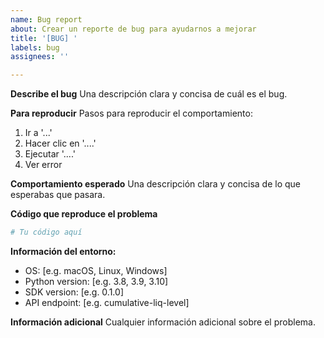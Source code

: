 ```yaml
---
name: Bug report
about: Crear un reporte de bug para ayudarnos a mejorar
title: '[BUG] '
labels: bug
assignees: ''

---
```


**Describe el bug**
Una descripción clara y concisa de cuál es el bug.

**Para reproducir**
Pasos para reproducir el comportamiento:
1. Ir a '...'
2. Hacer clic en '....'
3. Ejecutar '....'
4. Ver error

**Comportamiento esperado**
Una descripción clara y concisa de lo que esperabas que pasara.

**Código que reproduce el problema**
```python
# Tu código aquí
```

**Información del entorno:**
 - OS: [e.g. macOS, Linux, Windows]
 - Python version: [e.g. 3.8, 3.9, 3.10]
 - SDK version: [e.g. 0.1.0]
 - API endpoint: [e.g. cumulative-liq-level]

**Información adicional**
Cualquier información adicional sobre el problema.
